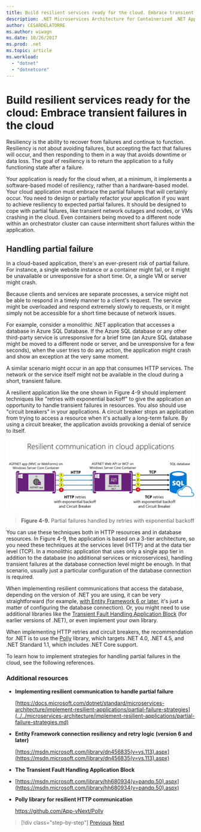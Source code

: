 ```yaml
---
title: Build resilient services ready for the cloud. Embrace transient failures in the cloud
description: .NET Microservices Architecture for Containerized .NET Applications | Build resilient services ready for the cloud. Embrace transient failures in the cloud
author: CESARDELATORRE
ms.author: wiwagn
ms.date: 10/26/2017
ms.prod: .net
ms.topic: article
ms.workload: 
  - "dotnet"
  - "dotnetcore"
---
```

# Build resilient services ready for the cloud: Embrace transient failures in the cloud

Resiliency is the ability to recover from failures and continue to function. Resiliency is not about avoiding failures, but accepting the fact that failures will occur, and then responding to them in a way that avoids downtime or data loss. The goal of resiliency is to return the application to a fully functioning state after a failure.

Your application is ready for the cloud when, at a minimum, it implements a software-based model of resiliency, rather than a hardware-based model. Your cloud application must embrace the partial failures that will certainly occur. You need to design or partially refactor your application if you want to achieve resiliency to expected partial failures. It should be designed to cope with partial failures, like transient network outages and nodes, or VMs crashing in the cloud. Even containers being moved to a different node within an orchestrator cluster can cause intermittent short failures within the application.

## Handling partial failure

In a cloud-based application, there's an ever-present risk of partial failure. For instance, a single website instance or a container might fail, or it might be unavailable or unresponsive for a short time. Or, a single VM or server might crash.

Because clients and services are separate processes, a service might not be able to respond in a timely manner to a client's request. The service might be overloaded and respond extremely slowly to requests, or it might simply not be accessible for a short time because of network issues.

For example, consider a monolithic .NET application that accesses a database in Azure SQL Database. If the Azure SQL database or any other third-party service is unresponsive for a brief time (an Azure SQL database might be moved to a different node or server, and be unresponsive for a few seconds), when the user tries to do any action, the application might crash and show an exception at the very same moment.

A similar scenario might occur in an app that consumes HTTP services. The network or the service itself might not be available in the cloud during a short, transient failure.

A resilient application like the one shown in Figure 4-9 should implement techniques like "retries with exponential backoff" to give the application an opportunity to handle transient failures in resources. You also should use "circuit breakers" in your applications. A circuit breaker stops an application from trying to access a resource when it's actually a long-term failure. By using a circuit breaker, the application avoids provoking a denial of service to itself.

![Partial failures handled by retries with exponential backoff](./media/image9.png)

> **Figure 4-9.** Partial failures handled by retries with exponential backoff

You can use these techniques both in HTTP resources and in database resources. In Figure 4-9, the application is based on a 3-tier architecture, so you need these techniques at the services level (HTTP) and at the data tier level (TCP). In a monolithic application that uses only a single app tier in addition to the database (no additional services or microservices), handling transient failures at the database connection level might be enough. In that scenario, usually just a particular configuration of the database connection is required.

When implementing resilient communications that access the database, depending on the version of .NET you are using, it can be very straightforward (for example, [with Entity Framework 6 or later](https://msdn.microsoft.com/library/dn456835(v=vs.113).aspx), it's just a matter of configuring the database connection). Or, you might need to use additional libraries like the [Transient Fault Handling Application Block](https://msdn.microsoft.com/library/hh680934(v=pandp.50).aspx) (for earlier versions of .NET), or even implement your own library.

When implementing HTTP retries and circuit breakers, the recommendation for .NET is to use the [Polly](https://github.com/App-vNext/Polly) library, which targets .NET 4.0, .NET 4.5, and .NET Standard 1.1, which includes .NET Core support.

To learn how to implement strategies for handling partial failures in the cloud, see the following references.

### Additional resources

-   **Implementing resilient communication to handle partial failure**

    [https://docs.microsoft.com/dotnet/standard/microservices-architecture/implement-resilient-applications/partial-failure-strategies](../../microservices-architecture/implement-resilient-applications/partial-failure-strategies.md)

-   **Entity Framework connection resiliency and retry logic (version 6 and later)**

    [https://msdn.microsoft.com/library/dn456835(v=vs.113).aspx](https://msdn.microsoft.com/library/dn456835(v=vs.113).aspx)

-   **The Transient Fault Handling Application Block**

-   [https://msdn.microsoft.com/library/hh680934(v=pandp.50).aspx](https://msdn.microsoft.com/library/hh680934(v=pandp.50).aspx)

-   **Polly library for resilient HTTP communication**

    https://github.com/App-vNext/Polly

>[!div class="step-by-step"]
[Previous](when-to-deploy-windows-containers-to-azure-container-service-kubernetes.md)
[Next](modernize-your-apps-with-monitoring-and-telemetry.md)
